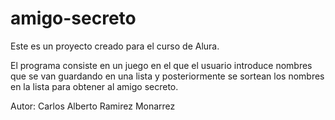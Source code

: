 # amigo-secreto

Este es un proyecto creado para el curso de Alura.

El programa consiste en un juego en el que el usuario introduce nombres que se van guardando en una lista y posteriormente se sortean los nombres en la lista para obtener al amigo secreto.

Autor: Carlos Alberto Ramirez Monarrez